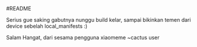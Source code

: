 #README

Serius gue saking gabutnya nunggu build kelar, sampai bikinkan temen dari device sebelah local\_manifests :)

Salam Hangat,
dari sesama pengguna xiaomeme
~cactus user
